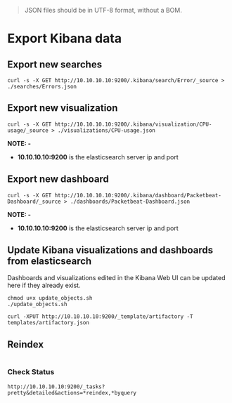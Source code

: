 > JSON files should be in UTF-8 format, without a BOM.

# Export Kibana data

## Export new searches

~~~
curl -s -X GET http://10.10.10.10:9200/.kibana/search/Error/_source > ./searches/Errors.json
~~~

## Export new visualization

~~~
curl -s -X GET http://10.10.10.10:9200/.kibana/visualization/CPU-usage/_source > ./visualizations/CPU-usage.json
~~~

**NOTE: -**

- **10.10.10.10:9200** is the elasticsearch server ip and port

## Export new dashboard

~~~
curl -s -X GET http://10.10.10.10:9200/.kibana/dashboard/Packetbeat-Dashboard/_source > ./dashboards/Packetbeat-Dashboard.json
~~~

**NOTE: -**

- **10.10.10.10:9200** is the elasticsearch server ip and port

## Update Kibana visualizations and dashboards from elasticsearch

Dashboards and visualizations edited in the Kibana Web UI can be updated here if they already exist.

~~~
chmod u+x update_objects.sh
./update_objects.sh
~~~

~~~
curl -XPUT http://10.10.10.10:9200/_template/artifactory -T templates/artifactory.json
~~~

## Reindex

~~~
~~~

### Check Status

~~~
http://10.10.10.10:9200/_tasks?pretty&detailed&actions=*reindex,*byquery
~~~
